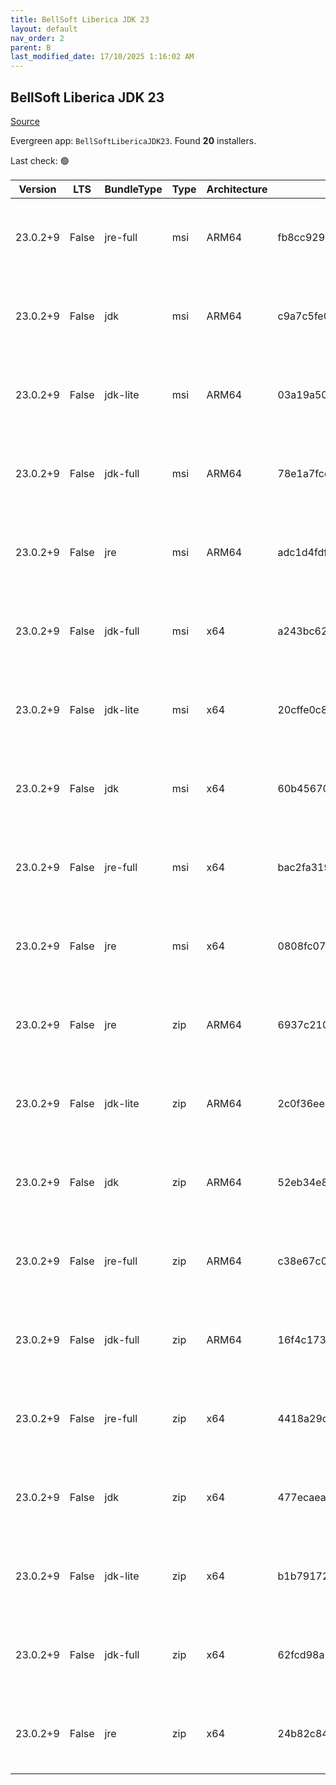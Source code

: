 ```yaml
---
title: BellSoft Liberica JDK 23
layout: default
nav_order: 2
parent: B
last_modified_date: 17/10/2025 1:16:02 AM
---
```


## BellSoft Liberica JDK 23

[Source](https://bell-sw.com/libericajdk/)

Evergreen app: `BellSoftLibericaJDK23`. Found **20** installers.

Last check: 🟢

| Version  | LTS   | BundleType | Type | Architecture | Sha1                                     | Size      | URI                                                                                                                                                                                                                          |
| -------- | ----- | ---------- | ---- | ------------ | ---------------------------------------- | --------- | ---------------------------------------------------------------------------------------------------------------------------------------------------------------------------------------------------------------------------- |
| 23.0.2+9 | False | jre-full   | msi  | ARM64        | fb8cc929b8e8f56dcdc81adeafb97c810646a2dd | 48156672  | [https://github.com/bell-sw/Liberica/releases/download/23.0.2+9/bellsoft-jre23.0.2+9-windows-aarch64-full.msi](https://github.com/bell-sw/Liberica/releases/download/23.0.2+9/bellsoft-jre23.0.2+9-windows-aarch64-full.msi) |
| 23.0.2+9 | False | jdk        | msi  | ARM64        | c9a7c5fe0d7fb50ce3ec65accf4de72a5c7d56ce | 201703424 | [https://github.com/bell-sw/Liberica/releases/download/23.0.2+9/bellsoft-jdk23.0.2+9-windows-aarch64.msi](https://github.com/bell-sw/Liberica/releases/download/23.0.2+9/bellsoft-jdk23.0.2+9-windows-aarch64.msi)           |
| 23.0.2+9 | False | jdk-lite   | msi  | ARM64        | 03a19a502eaf2d50a67f8f047955cb1e612ec70a | 79765504  | [https://github.com/bell-sw/Liberica/releases/download/23.0.2+9/bellsoft-jdk23.0.2+9-windows-aarch64-lite.msi](https://github.com/bell-sw/Liberica/releases/download/23.0.2+9/bellsoft-jdk23.0.2+9-windows-aarch64-lite.msi) |
| 23.0.2+9 | False | jdk-full   | msi  | ARM64        | 78e1a7fcde037e8b4e9c9c5d8905c3ca05364a0d | 225366016 | [https://github.com/bell-sw/Liberica/releases/download/23.0.2+9/bellsoft-jdk23.0.2+9-windows-aarch64-full.msi](https://github.com/bell-sw/Liberica/releases/download/23.0.2+9/bellsoft-jdk23.0.2+9-windows-aarch64-full.msi) |
| 23.0.2+9 | False | jre        | msi  | ARM64        | adc1d4fdf1aa224b50182357ab0bd9270944ead7 | 42913792  | [https://github.com/bell-sw/Liberica/releases/download/23.0.2+9/bellsoft-jre23.0.2+9-windows-aarch64.msi](https://github.com/bell-sw/Liberica/releases/download/23.0.2+9/bellsoft-jre23.0.2+9-windows-aarch64.msi)           |
| 23.0.2+9 | False | jdk-full   | msi  | x64          | a243bc62f1a67c48b70dbd76336f62f71ee22b63 | 312958976 | [https://github.com/bell-sw/Liberica/releases/download/23.0.2+9/bellsoft-jdk23.0.2+9-windows-amd64-full.msi](https://github.com/bell-sw/Liberica/releases/download/23.0.2+9/bellsoft-jdk23.0.2+9-windows-amd64-full.msi)     |
| 23.0.2+9 | False | jdk-lite   | msi  | x64          | 20cffe0c898cf2b308828a09609787091019d9f6 | 82235392  | [https://github.com/bell-sw/Liberica/releases/download/23.0.2+9/bellsoft-jdk23.0.2+9-windows-amd64-lite.msi](https://github.com/bell-sw/Liberica/releases/download/23.0.2+9/bellsoft-jdk23.0.2+9-windows-amd64-lite.msi)     |
| 23.0.2+9 | False | jdk        | msi  | x64          | 60b4567079273849aa2b3b5111c6dd690b41cc13 | 223903744 | [https://github.com/bell-sw/Liberica/releases/download/23.0.2+9/bellsoft-jdk23.0.2+9-windows-amd64.msi](https://github.com/bell-sw/Liberica/releases/download/23.0.2+9/bellsoft-jdk23.0.2+9-windows-amd64.msi)               |
| 23.0.2+9 | False | jre-full   | msi  | x64          | bac2fa3196aecdbbbc0ec7571ab05aa573ec3f87 | 97882112  | [https://github.com/bell-sw/Liberica/releases/download/23.0.2+9/bellsoft-jre23.0.2+9-windows-amd64-full.msi](https://github.com/bell-sw/Liberica/releases/download/23.0.2+9/bellsoft-jre23.0.2+9-windows-amd64-full.msi)     |
| 23.0.2+9 | False | jre        | msi  | x64          | 0808fc0766d308dc30dd85a71432f4f00c179c03 | 59830272  | [https://github.com/bell-sw/Liberica/releases/download/23.0.2+9/bellsoft-jre23.0.2+9-windows-amd64.msi](https://github.com/bell-sw/Liberica/releases/download/23.0.2+9/bellsoft-jre23.0.2+9-windows-amd64.msi)               |
| 23.0.2+9 | False | jre        | zip  | ARM64        | 6937c210669b6c5742239f4a2ad584f608c09e11 | 42110244  | [https://github.com/bell-sw/Liberica/releases/download/23.0.2+9/bellsoft-jre23.0.2+9-windows-aarch64.zip](https://github.com/bell-sw/Liberica/releases/download/23.0.2+9/bellsoft-jre23.0.2+9-windows-aarch64.zip)           |
| 23.0.2+9 | False | jdk-lite   | zip  | ARM64        | 2c0f36eeab4ae5ec1b40d2874c144eb758c895ee | 78729899  | [https://github.com/bell-sw/Liberica/releases/download/23.0.2+9/bellsoft-jdk23.0.2+9-windows-aarch64-lite.zip](https://github.com/bell-sw/Liberica/releases/download/23.0.2+9/bellsoft-jdk23.0.2+9-windows-aarch64-lite.zip) |
| 23.0.2+9 | False | jdk        | zip  | ARM64        | 52eb34e8a3e973b1bab4e6fe98dd570282397365 | 203787879 | [https://github.com/bell-sw/Liberica/releases/download/23.0.2+9/bellsoft-jdk23.0.2+9-windows-aarch64.zip](https://github.com/bell-sw/Liberica/releases/download/23.0.2+9/bellsoft-jdk23.0.2+9-windows-aarch64.zip)           |
| 23.0.2+9 | False | jre-full   | zip  | ARM64        | c38e67c00589f1da1f26c7401fc59f3ca395260d | 47373096  | [https://github.com/bell-sw/Liberica/releases/download/23.0.2+9/bellsoft-jre23.0.2+9-windows-aarch64-full.zip](https://github.com/bell-sw/Liberica/releases/download/23.0.2+9/bellsoft-jre23.0.2+9-windows-aarch64-full.zip) |
| 23.0.2+9 | False | jdk-full   | zip  | ARM64        | 16f4c17365c2805535f4a8de95f95d53a4c2ed13 | 227856196 | [https://github.com/bell-sw/Liberica/releases/download/23.0.2+9/bellsoft-jdk23.0.2+9-windows-aarch64-full.zip](https://github.com/bell-sw/Liberica/releases/download/23.0.2+9/bellsoft-jdk23.0.2+9-windows-aarch64-full.zip) |
| 23.0.2+9 | False | jre-full   | zip  | x64          | 4418a29c007cc24e757901cfd0cfafa849e21d84 | 97440850  | [https://github.com/bell-sw/Liberica/releases/download/23.0.2+9/bellsoft-jre23.0.2+9-windows-amd64-full.zip](https://github.com/bell-sw/Liberica/releases/download/23.0.2+9/bellsoft-jre23.0.2+9-windows-amd64-full.zip)     |
| 23.0.2+9 | False | jdk        | zip  | x64          | 477ecaea4cad454229572abc52f069a376efd6ab | 226198711 | [https://github.com/bell-sw/Liberica/releases/download/23.0.2+9/bellsoft-jdk23.0.2+9-windows-amd64.zip](https://github.com/bell-sw/Liberica/releases/download/23.0.2+9/bellsoft-jdk23.0.2+9-windows-amd64.zip)               |
| 23.0.2+9 | False | jdk-lite   | zip  | x64          | b1b791722a1ce329c4d9e816fa18c096be2136b8 | 81243027  | [https://github.com/bell-sw/Liberica/releases/download/23.0.2+9/bellsoft-jdk23.0.2+9-windows-amd64-lite.zip](https://github.com/bell-sw/Liberica/releases/download/23.0.2+9/bellsoft-jdk23.0.2+9-windows-amd64-lite.zip)     |
| 23.0.2+9 | False | jdk-full   | zip  | x64          | 62fcd98a293d4b7b1b29868c09f2356a3c9c0f66 | 315756396 | [https://github.com/bell-sw/Liberica/releases/download/23.0.2+9/bellsoft-jdk23.0.2+9-windows-amd64-full.zip](https://github.com/bell-sw/Liberica/releases/download/23.0.2+9/bellsoft-jdk23.0.2+9-windows-amd64-full.zip)     |
| 23.0.2+9 | False | jre        | zip  | x64          | 24b82c8485b33d36b67028c689c21cf4ea659023 | 59234513  | [https://github.com/bell-sw/Liberica/releases/download/23.0.2+9/bellsoft-jre23.0.2+9-windows-amd64.zip](https://github.com/bell-sw/Liberica/releases/download/23.0.2+9/bellsoft-jre23.0.2+9-windows-amd64.zip)               |
